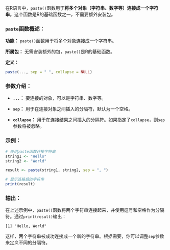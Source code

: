 在R语言中，`paste()`函数用于**将多个对象（字符串、数字等）连接成一个字符串**。这个函数是R的基础函数之一，不需要额外安装包。

### `paste`函数概述：

**功能：** `paste()`函数用于将多个对象连接成一个字符串。

**所属包：** 无需安装额外的包，`paste()`是R的基础函数。

**定义：**
```R
paste(..., sep = " ", collapse = NULL)
```

### 参数介绍：

- **`...`：** 要连接的对象，可以是字符串、数字等。

- **`sep`：** 用于在连接对象之间插入的分隔符，默认为一个空格。

- **`collapse`：** 用于在连接结果之间插入的分隔符。如果指定了`collapse`，则`sep`参数将被忽略。

### 示例：

```R
# 使用paste函数连接字符串
string1 <- "Hello"
string2 <- "World"

result <- paste(string1, string2, sep = ", ")

# 显示连接后的字符串
print(result)
```

### 输出：

在上述示例中，`paste()`函数将两个字符串连接起来，并使用逗号和空格作为分隔符。通过`print(result)`输出：

```
[1] "Hello, World"
```

这样，两个字符串被成功连接成一个新的字符串。根据需要，你可以调整`sep`参数来定义不同的分隔符。